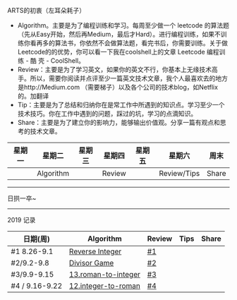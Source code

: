 ARTS的初衷（左耳朵耗子）
* Algorithm。主要是为了编程训练和学习。每周至少做一个 leetcode 的算法题（先从Easy开始，然后再Medium，最后才Hard）。进行编程训练，如果不训练你看再多的算法书，你依然不会做算法题，看完书后，你需要训练。关于做Leetcode的的优势，你可以看一下我在coolshell上的文章 Leetcode 编程训练 - 酷 壳 - CoolShell。
* Review：主要是为了学习英文，如果你的英文不行，你基本上无缘技术高手。所以，需要你阅读并点评至少一篇英文技术文章，我个人最喜欢去的地方是http://Medium.com （需要梯子）以及各个公司的技术blog，如Netflix的。加翻译
* Tip：主要是为了总结和归纳你在是常工作中所遇到的知识点。学习至少一个技术技巧。你在工作中遇到的问题，踩过的坑，学习的点滴知识。
* Share：主要是为了建立你的影响力，能够输出价值观。分享一篇有观点和思考的技术文章。

| 星期一 | 星期二 | 星期三 | 星期四 | 星期五 | 星期六 | 周末 |
| --- | --- | --- | --- | --- | --- | --- |
|  | Algorithm |  | Review |  | Review/Tips | Share |


---
日拱一卒~

---

2019 记录

| 日期(周) | Algorithm | Review | Tips | Share |
| --- | --- | --- | --- | --- |
| #1 8.26-9.1| [Reverse Integer](https://leetcode-cn.com/problems/reverse-integer/) | [#1](https://www.yuque.com/u224519/ptigw9/zpox1m)    |
| #2/9.2-9.8 | [Divisor Game](https://leetcode-cn.com/problems/divisor-game/) |  [#2](https://www.yuque.com/u224519/ptigw9/pg89dd)  |
| #3/9.9-9.15 | [13.roman-to-integer](https://leetcode-cn.com/problems/roman-to-integer/) |  [#3](https://www.yuque.com/u224519/ptigw9/ogiu59)  |
| #4 / 9.16-9.22 | [12.integer-to-roman](https://github.com/oneMoreTime1357/algorithm-practice/blob/master/leetcode/js/12-IntegerToRoman.js) | [#4](https://www.yuque.com/u224519/ptigw9/txb01r)| 
